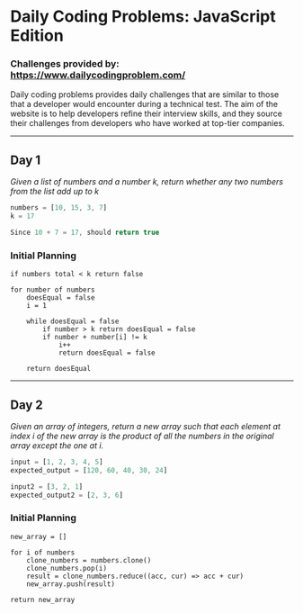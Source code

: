 # Daily Coding Problems: JavaScript Edition
### Challenges provided by: https://www.dailycodingproblem.com/

Daily coding problems provides daily challenges that are similar to those that a developer would encounter during a technical test.
The aim of the website is to help developers refine their interview skills, and they source their challenges from developers who have worked
at top-tier companies.

---

## Day 1

*Given a list of numbers and a number k, return whether any two numbers from the list add up to k*

```js
numbers = [10, 15, 3, 7]
k = 17

Since 10 + 7 = 17, should return true
```

### Initial Planning

```
if numbers total < k return false

for number of numbers
	doesEqual = false
	i = 1

	while doesEqual = false
		if number > k return doesEqual = false
		if number + number[i] != k
			i++
			return doesEqual = false

	return doesEqual
```
---

## Day 2

*Given an array of integers, return a new array such that each element at index i of the new array is the product of all the numbers in the original array except the one at i.*

```js
input = [1, 2, 3, 4, 5]
expected_output = [120, 60, 40, 30, 24]

input2 = [3, 2, 1]
expected_output2 = [2, 3, 6]
```

### Initial Planning

```
new_array = []

for i of numbers
	clone_numbers = numbers.clone()
	clone_numbers.pop(i)
	result = clone_numbers.reduce((acc, cur) => acc + cur)
	new_array.push(result)

return new_array
```
